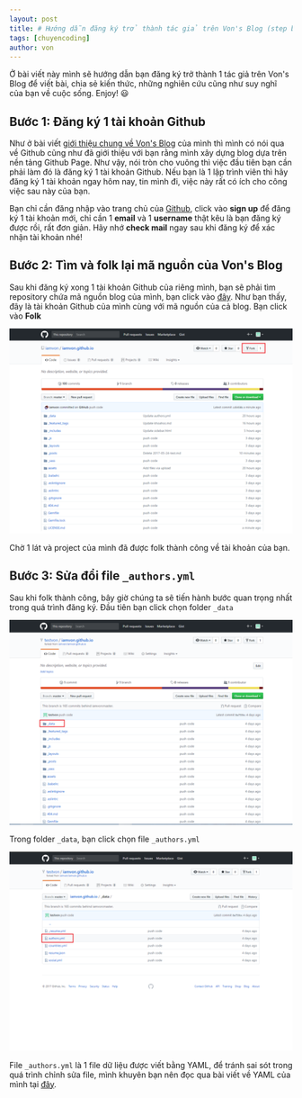 ```yaml
---
layout: post
title: # Hướng dẫn đăng ký trở thành tác giả trên Von's Blog (step by step)
tags: [chuyencoding]
author: von
---
```


Ở bài viết này mình sẽ hướng dẫn bạn đăng ký trở thành 1 tác giả trên Von's Blog để viết bài, chia sẻ kiến thức, những nghiên cứu cũng như suy nghĩ của bạn về cuộc sống.
Enjoy! :smiley:
## Bước 1: Đăng ký 1 tài khoản Github
Như ở bài viết [giới thiệu chung về Von's Blog](https://iamvon.github.io/iamvon.github.io/2017/05/26/gioithieu/) của mình thì mình có nói qua về Github cũng như đã giới thiệu với bạn rằng mình xây dựng blog dựa trên nền tảng Github Page. Như vậy, nói tròn cho vuông thì việc đầu tiên bạn cần phải làm đó là đăng ký 1 tài khoản Github. Nếu bạn là 1 lập trình viên thì hãy đăng ký 1 tài khoản ngay hôm nay, tin mình đi, việc này rất có ích cho công việc sau này của bạn. 

Bạn chỉ cần đăng nhập vào trang chủ của [Github](https://github.com/), click vào **sign up** để đăng ký 1 tài khoản mới, chỉ cần 1 **email** và 1 **username** thật kêu là bạn đăng ký được rồi, rất đơn giản. Hãy nhớ **check mail** ngay sau khi đăng ký để xác nhận tài khoản nhé!
## Bước 2: Tìm và folk lại mã nguồn của Von's Blog
Sau khi đăng ký xong 1 tài khoản Github của riêng mình, bạn sẽ phải tìm repository chứa mã nguồn blog của mình, bạn click vào [đây](https://github.com/iamvon/iamvon.github.io).
Như bạn thấy, đây là tài khoản Github của mình cùng với mã nguồn của cả blog. Bạn click vào **Folk**

![Đăng ký trở thành tác giả 1](/assets/img/hdan1.png "test title image")

Chờ 1 lát và project của mình đã được folk thành công về tài khoản của bạn.
## Bước 3: Sửa đổi file `_authors.yml`
Sau khi folk thành công, bây giờ chúng ta sẽ tiến hành bước quan trọng nhất trong quá trình đăng ký.
Đầu tiên bạn click chọn folder `_data`

![Đăng ký trở thành tác giả 2](/assets/img/hdan2.png)

Trong folder `_data`, bạn click chọn file `_authors.yml`

![Đăng ký trở thành tác giả 3](/assets/img/hdan3.png)

File `_authors.yml` là 1 file dữ liệu được viết bằng YAML, để tránh sai sót trong quá trình chỉnh sửa file, mình khuyên bạn nên đọc qua bài viết về YAML của mình tại [đây](https://iamvon.github.io/iamvon.github.io/2017/05/29/yaml/).
